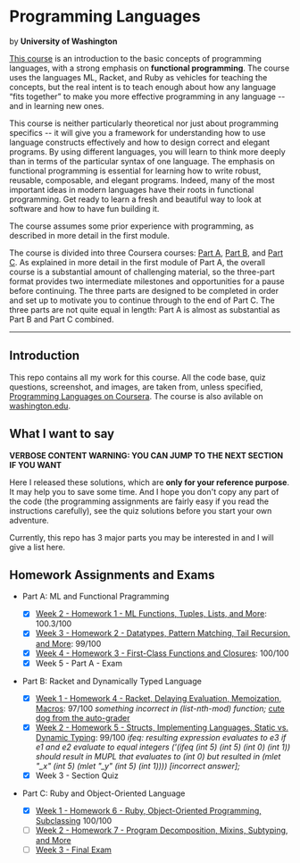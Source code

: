 # Programming Languages

by **University of Washington**

[This course](https://www.coursera.org/learn/programming-languages) is an introduction to the basic concepts of programming languages, with a strong emphasis on **functional programming**. The course uses the languages ML, Racket, and Ruby as vehicles for teaching the concepts, but the real intent is to teach enough about how any language “fits together” to make you more effective programming in any language -- and in learning new ones.

This course is neither particularly theoretical nor just about programming specifics -- it will give you a framework for understanding how to use language constructs effectively and how to design correct and elegant programs. By using different languages, you will learn to think more deeply than in terms of the particular syntax of one language. The emphasis on functional programming is essential for learning how to write robust, reusable, composable, and elegant programs. Indeed, many of the most important ideas in modern languages have their roots in functional programming. Get ready to learn a fresh and beautiful way to look at software and how to have fun building it.

The course assumes some prior experience with programming, as described in more detail in the first module.

The course is divided into three Coursera courses: [Part A](https://www.coursera.org/learn/programming-languages), [Part B](https://www.coursera.org/learn/programming-languages-part-b), and [Part C](https://www.coursera.org/learn/programming-languages-part-c).  As explained in more detail in the first module of Part A, the overall course is a substantial amount of challenging material, so the three-part format provides two intermediate milestones and opportunities for a pause before continuing.  The three parts are designed to be completed in order and set up to motivate you to continue through to the end of Part C.  The three parts are not quite equal in length: Part A is almost as substantial as Part B and Part C combined.

--------

## Introduction

This repo contains all my work for this course. All the code base, quiz questions, screenshot, and images, are taken from, unless specified, [Programming Languages on Coursera](https://www.coursera.org/learn/programming-languages). The course is also avilable on [washington.edu](https://courses.cs.washington.edu/courses/cse341/16sp/).

## What I want to say

**VERBOSE CONTENT WARNING: YOU CAN JUMP TO THE NEXT SECTION IF YOU WANT**

Here I released these solutions, which are **only for your reference purpose**. It may help you to save some time. And I hope you don't copy any part of the code (the programming assignments are fairly easy if you read the instructions carefully), see the quiz solutions before you start your own adventure.

Currently, this repo has 3 major parts you may be interested in and I will give a list here.

## Homework Assignments and Exams

- Part A: ML and Functional Pragramming

  - [X] [Week 2 - Homework 1 - ML Functions, Tuples, Lists, and More](./PartA/section1/hw1/): 100.3/100
  - [X] [Week 3 -  Homework 2 - Datatypes, Pattern Matching, Tail Recursion, and More](./PartA/section2/hw2/): 99/100
  - [X] [Week 4 -  Homework 3 - First-Class Functions and Closures](./PartA/section3/hw3): 100/100
  - [X] Week 5 -  Part A - Exam

- Part B: Racket and Dynamically Typed Language

  - [X] [Week 1 - Homework 4 - Racket, Delaying Evaluation, Memoization, Macros](./PartB/section5/hw4): 97/100 _something incorrect in (list-nth-mod) function;_ [cute dog from the auto-grader](https://drive.google.com/file/d/0B5sUgbs6aDNpSWhSZzVtcktDaTA/view?pref=2&pli=1)
  - [X] [Week 2 - Homework 5 - Structs, Implementing Languages, Static vs. Dynamic Typing](./PartB/section6/hw5): 99/100 *ifeq: resulting expression evaluates to e3 if e1 and e2 evaluate to equal integers ('(ifeq (int 5) (int 5) (int 0) (int 1)) should result in MUPL that evaluates to (int 0) but resulted in (mlet "_x" (int 5) (mlet "_y" (int 5) (int 1)))) [incorrect answer];*
  - [X] Week 3 - Section Quiz

- Part C: Ruby and Object-Oriented Language

  - [X] [Week 1 - Homework 6 - Ruby, Object-Oriented Programming, Subclassing](./PartC/section8/hw6) 100/100
  - [ ] [Week 2 - Homework 7 - Program Decomposition, Mixins, Subtyping, and More](./PartC/section9/hw7)
  - [ ] [Week 3 - Final Exam]()
